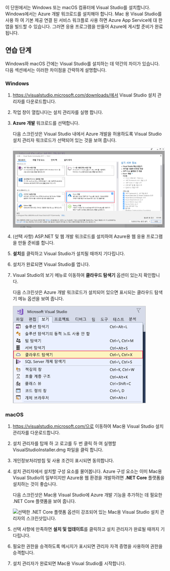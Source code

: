 이 단원에서는 Windows 또는 macOS 컴퓨터에 Visual Studio를 설치합니다. Windows에서는 Azure 개발 워크로드를 설치해야 합니다. Mac 용 Visual Studio를 사용 하 여 기본 제공 연결 된 서비스 워크플로 사용 하면 Azure App Service에 대 한 앱을 빌드할 수 있습니다. 그러면 응용 프로그램을 만들어 Azure에 게시할 준비가 완료됩니다.

## <a name="exercise-steps"></a>연습 단계

Windows와 macOS 간에는 Visual Studio를 설치하는 데 약간의 차이가 있습니다. 다음 섹션에서는 이러한 차이점을 간략하게 설명합니다.

### <a name="windows"></a>Windows

1. https://visualstudio.microsoft.com/downloads/에서 Visual Studio 설치 관리자를 다운로드합니다.

1. 작업 창이 열립니다는 설치 관리자를 실행 합니다.

1. **Azure 개발** 워크로드를 선택합니다.

    다음 스크린샷은 Visual Studio 내에서 Azure 개발을 허용하도록 Visual Studio 설치 관리자 워크로드가 선택되어 있는 것을 보여 줍니다.

    ![Azure 개발 워크로드가 강조되어 있는 Visual Studio 설치 관리자의 스크린샷입니다.](../media/5-select-azure-workload.png)

1. (선택 사항) ASP.NET 및 웹 개발 워크로드를 설치하여 Azure용 웹 응용 프로그램을 만들 준비를 합니다.

1. **설치**를 클릭하고 Visual Studio가 설치될 때까지 기다립니다.

1. 설치가 완료되면 Visual Studio를 엽니다.

1. Visual Studio의 보기 메뉴로 이동하여 **클라우드 탐색기** 옵션이 있는지 확인합니다.

    다음 스크린샷은 Azure 개발 워크로드가 설치되어 있으면 표시되는 클라우드 탐색기 메뉴 옵션을 보여 줍니다.

    ![클라우드 탐색기 메뉴 옵션이 강조되어 있는 Visual Studio 보기 메뉴의 스크린샷입니다.](../media/5-verify-cloud-explorer.png)

### <a name="macos"></a>macOS

1. https://visualstudio.microsoft.com/으로 이동하여 Mac용 Visual Studio 설치 관리자를 다운로드합니다.

1. 설치 관리자를 탑재 하 고 로고를 두 번 클릭 하 여 실행할 VisualStudioInstaller.dmg 파일을 클릭 합니다.

1. 개인정보처리방침 및 사용 조건이 표시되면 동의합니다.

1. 설치 관리자에서 설치할 구성 요소를 물어봅니다. Azure 구성 요소는 이미 Mac용 Visual Studio의 일부이지만 Azure용 웹 환경을 개발하려면 **.NET Core** 플랫폼을 설치하는 것이 좋습니다.

    다음 스크린샷은 Mac용 Visual Studio에 Azure 개발 기능을 추가하는 데 필요한 .NET Core 플랫폼을 보여 줍니다.

    ![선택한 .NET Core 플랫폼 옵션이 강조되어 있는 Mac용 Visual Studio 설치 관리자의 스크린샷입니다.](../media/5-vsmac-install-net-core.png)

1. 선택 사항에 만족하면 **설치 및 업데이트**를 클릭하고 설치 관리자가 완료될 때까지 기다립니다.

1. 필요한 권한을 승격하도록 메시지가 표시되면 관리자 자격 증명을 사용하여 권한을 승격합니다.

1. 설치 관리자가 완료되면 Mac용 Visual Studio를 시작합니다.
